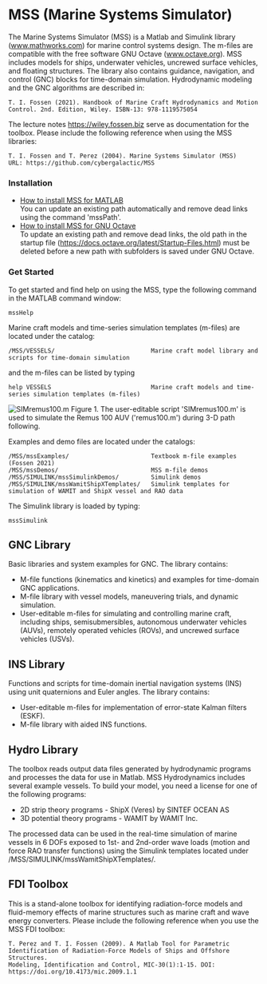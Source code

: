 # MSS (Marine Systems Simulator)

The Marine Systems Simulator (MSS) is a Matlab and Simulink library (www.mathworks.com) for marine control systems design. The m-files are compatible with the free software GNU Octave (www.octave.org). MSS includes models for ships, underwater vehicles, uncrewed surface vehicles, and floating structures. The library also contains guidance, navigation, and control (GNC) blocks for time-domain simulation. Hydrodynamic modeling and the GNC algorithms are described in:

    T. I. Fossen (2021). Handbook of Marine Craft Hydrodynamics and Motion Control. 2nd. Edition, Wiley. ISBN-13: 978-1119575054

The lecture notes https://wiley.fossen.biz serve as documentation for the toolbox. Please include the following reference when using the MSS libraries: 

    T. I. Fossen and T. Perez (2004). Marine Systems Simulator (MSS)
    URL: https://github.com/cybergalactic/MSS

### Installation

- [How to install MSS for MATLAB](How%20to%20install%20MSS%20for%20MATLAB.md)  
  You can update an existing path automatically and remove dead links using the command 'mssPath'.
- [How to install MSS for GNU Octave](How%20to%20install%20MSS%20for%20GNU%20Octave.md)  
  To update an existing path and remove dead links, the old path in the startup file (https://docs.octave.org/latest/Startup-Files.html) must be deleted before a new path with subfolders is saved under GNU Octave.

### Get Started

To get started and find help on using the MSS, type the following command in the MATLAB command window:

    mssHelp

Marine craft models and time-series simulation templates (m-files) are located under the catalog:

    /MSS/VESSELS/                           Marine craft model library and scripts for time-domain simulation

and the m-files can be listed by typing

    help VESSELS                            Marine craft models and time-series simulation templates (m-files)

![SIMremus100.m](figs/SIMremus100.jpg)
Figure 1. The user-editable script 'SIMremus100.m' is used to simulate the Remus 100 AUV ('remus100.m') during 3-D path following.

Examples and demo files are located under the catalogs: 

    /MSS/mssExamples/                       Textbook m-file examples (Fossen 2021)  
    /MSS/mssDemos/                          MSS m-file demos
    /MSS/SIMULINK/mssSimulinkDemos/         Simulink demos  
    /MSS/SIMULINK/mssWamitShipXTemplates/   Simulink templates for simulation of WAMIT and ShipX vessel and RAO data
    
The Simulink library is loaded by typing:

    mssSimulink  

 GNC Library
-

Basic libraries and system examples for GNC. The library contains:

- M-file functions (kinematics and kinetics) and examples for time-domain GNC applications.
- M-file library with vessel models, maneuvering trials, and dynamic simulation.
- User-editable m-files for simulating and controlling marine craft, including ships, semisubmersibles, autonomous underwater vehicles (AUVs), remotely operated vehicles (ROVs), and uncrewed surface vehicles (USVs).

 INS Library
 -
 Functions and scripts for time-domain inertial navigation systems (INS) using unit quaternions and Euler angles. The library contains:
- User-editable m-files for implementation of error-state Kalman filters (ESKF).
- M-file library with aided INS functions.

 Hydro Library
-

The toolbox reads output data files generated by hydrodynamic programs and processes the data for use in Matlab. MSS Hydrodynamics includes several example vessels. To build your model, you need a license for one of the following programs:

- 2D strip theory programs - ShipX (Veres) by SINTEF OCEAN AS
- 3D potential theory programs - WAMIT by WAMIT Inc.

The processed data can be used in the real-time simulation of marine vessels in 6 DOFs exposed to 1st- and 2nd-order wave loads (motion and force RAO transfer functions) using the Simulink templates located under /MSS/SIMULINK/mssWamitShipXTemplates/.

FDI Toolbox
-
This is a stand-alone toolbox for identifying radiation-force models and fluid-memory effects of marine structures such as marine craft and wave energy converters. Please include the following reference when you use the MSS FDI toolbox:
 
    T. Perez and T. I. Fossen (2009). A Matlab Tool for Parametric Identification of Radiation-Force Models of Ships and Offshore Structures. 
    Modeling, Identification and Control, MIC-30(1):1-15. DOI: https://doi.org/10.4173/mic.2009.1.1 
